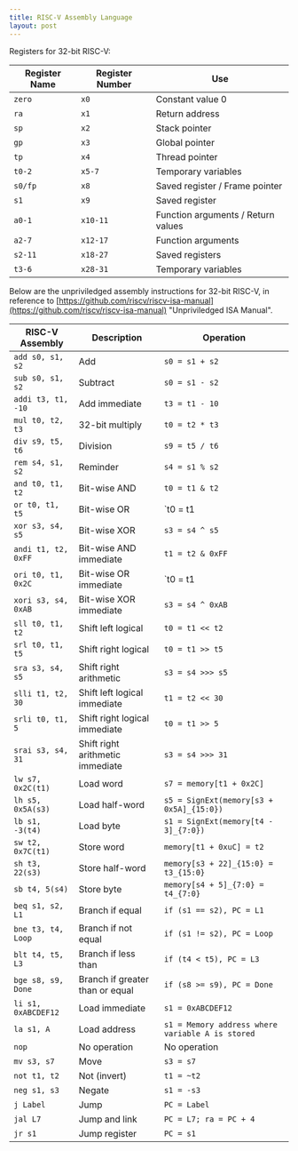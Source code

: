 ```yaml
---
title: RISC-V Assembly Language
layout: post
---
```


Registers for 32-bit RISC-V:

| Register Name   | Register Number   |            Use               |
| --------------- | ----------------- | ---------------------------- |
| `zero`          | `x0`              | Constant value 0             |
| `ra`            | `x1`              | Return address               |
| `sp`            | `x2`              | Stack pointer                |
| `gp`            | `x3`              | Global pointer               |
| `tp`            | `x4`              | Thread pointer               |
| `t0-2`          | `x5-7`            | Temporary variables          |
| `s0/fp`         | `x8`              | Saved register / Frame pointer |
| `s1`            | `x9`              | Saved register               |
| `a0-1`          | `x10-11`          | Function arguments / Return values |
| `a2-7`          | `x12-17`          | Function arguments           |
| `s2-11`         | `x18-27`          | Saved registers              |
| `t3-6`          | `x28-31`          | Temporary variables          |




Below are the unpriviledged assembly instructions for 32-bit RISC-V, in reference to [https://github.com/riscv/riscv-isa-manual](https://github.com/riscv/riscv-isa-manual) "Unpriviledged ISA Manual".

|  RISC-V Assembly      |  Description         |    Operation        |
| --------------------- | -------------------- | ------------------- |
| `add s0, s1, s2`      | Add                  | `s0 = s1 + s2`      |
| `sub s0, s1, s2`      | Subtract             | `s0 = s1 - s2`      |
| `addi t3, t1, -10`    | Add immediate        | `t3 = t1 - 10`      |
| `mul t0, t2, t3`      | 32-bit multiply      | `t0 = t2 * t3`      |
| `div s9, t5, t6`      | Division             | `s9 = t5 / t6`      |
| `rem s4, s1, s2`      | Reminder             | `s4 = s1 % s2`      |
| `and t0, t1, t2`      | Bit-wise AND         | `t0 = t1 & t2`      |
| `or t0, t1, t5`       | Bit-wise OR          | `t0 = t1 | t5`      |
| `xor s3, s4, s5`      | Bit-wise XOR         | `s3 = s4 ^ s5`      |
| `andi t1, t2, 0xFF`   | Bit-wise AND immediate | `t1 = t2 & 0xFF`  |
| `ori t0, t1, 0x2C`    | Bit-wise OR immediate | `t0 = t1 | 0x2C`   |
| `xori s3, s4, 0xAB`   | Bit-wise XOR immediate | `s3 = s4 ^ 0xAB`  |
| `sll t0, t1, t2`      | Shift left logical   | `t0 = t1 << t2`     |
| `srl t0, t1, t5`      | Shift right logical  | `t0 = t1 >> t5`     |
| `sra s3, s4, s5`      | Shift right arithmetic | `s3 = s4 >>> s5`  |
| `slli t1, t2, 30`     | Shift left logical immediate | `t1 = t2 << 30` |
| `srli t0, t1, 5`      | Shift right logical immediate | `t0 = t1 >> 5` |
| `srai s3, s4, 31`     | Shift right arithmetic immediate | `s3 = s4 >>> 31` |
| `lw s7, 0x2C(t1)`     | Load word            | `s7 = memory[t1 + 0x2C]` |
| `lh s5, 0x5A(s3)`     | Load half-word       | `s5 = SignExt(memory[s3 + 0x5A]_{15:0})` |
| `lb s1, -3(t4)`       | Load byte            | `s1 = SignExt(memory[t4 - 3]_{7:0})` |
| `sw t2, 0x7C(t1)`     | Store word           | `memory[t1 + 0xuC] = t2` |
| `sh t3, 22(s3)`       | Store half-word      | `memory[s3 + 22]_{15:0} = t3_{15:0}` |
| `sb t4, 5(s4)`        | Store byte           | `memory[s4 + 5]_{7:0} = t4_{7:0}` |
| `beq s1, s2, L1`      | Branch if equal      | `if (s1 == s2), PC = L1` |
| `bne t3, t4, Loop`    | Branch if not equal  | `if (s1 != s2), PC = Loop` |
| `blt t4, t5, L3`      | Branch if less than  | `if (t4 < t5), PC = L3` |
| `bge s8, s9, Done`    | Branch if greater than or equal | `if (s8 >= s9), PC = Done` |
| `li s1, 0xABCDEF12`   | Load immediate       | `s1 = 0xABCDEF12`    |
| `la s1, A`            | Load address         | `s1 = Memory address where variable A is stored` |
| `nop`                 | No operation         | No operation         |
| `mv s3, s7`           | Move                 | `s3 = s7`            |
| `not t1, t2`          | Not (invert)         | `t1 = ~t2`           |
| `neg s1, s3`          | Negate               | `s1 = -s3`           |
| `j Label`             | Jump                 | `PC = Label`         |
| `jal L7`              | Jump and link        | `PC = L7; ra = PC + 4` |
| `jr s1`               | Jump register        | `PC = s1`            |
